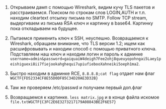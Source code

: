 1. Открываем дамп с помощью Wireshark, видим кучу TLS пакетов и 
расстраиваемся. Поиском по строкам слов LOGIN,AUTH и т.п. находим 
cleartext отсылку письма по SMTP. 
Follow TCP stream, выдергиваем из письма RSA ключ и картинку в base64.
Картинку пока откладываем на будущее.
 
2. Пытаемся применить ключ к SSH, неуспешно. Возвращаемся к Wireshark, 
обращаем внимание, что TLS версии 1.2; ищем как расшифровывать и находим 
способ с помощью приватного ключа. Подставляем наш ключ и находим логин 
и пароль к админке ```username=admin&password=gaiquaiW4deigh7Fee2ohj8queuyopohngai5Laey1peishiguexi8ii7fiejookahghequi7upiufiebooXahneiki5oeph1ma2```.
 
3. Быстро находим в админке RCE, ```8.8.8.8;cat flag``` отдает нам флаг `WGCTF{FD52334CF8E55D0DF85C34D20AE3D32B}`
 
4. Там же проверяем /etc/passwd и получаем первый доп.флаг

5. Возвращаемся к картинке. ```less matrix.jpg``` и в конце файла искомое `file.txtWGCTF{C3FC2E6E3273217179A08843BE2F6E57}`